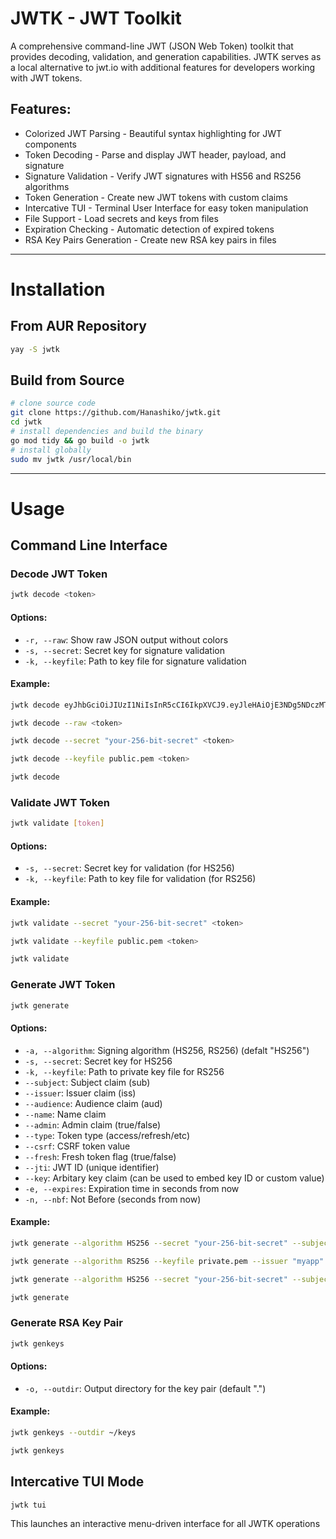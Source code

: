 # JWTK - JWT Toolkit

A comprehensive command-line JWT (JSON Web Token) toolkit that provides decoding, validation, and generation capabilities. JWTK serves as a local alternative to jwt.io with additional features for developers working with JWT tokens.

## Features:
 - Colorized JWT Parsing - Beautiful syntax highlighting for JWT components
 - Token Decoding - Parse and display JWT header, payload, and signature
 - Signature Validation - Verify JWT signatures with HS56 and RS256 algorithms
 - Token Generation - Create new JWT tokens with custom claims
 - Intercative TUI - Terminal User Interface for easy token manipulation
 - File Support - Load secrets and keys from files
 - Expiration Checking - Automatic detection of expired tokens
 - RSA Key Pairs Generation - Create new RSA key pairs in files

---

# Installation

## From AUR Repository

```bash
yay -S jwtk
```

## Build from Source

```bash
# clone source code
git clone https://github.com/Hanashiko/jwtk.git
cd jwtk
# install dependencies and build the binary
go mod tidy && go build -o jwtk
# install globally
sudo mv jwtk /usr/local/bin
```

---

# Usage

## Command Line Interface

### Decode JWT Token

```bash
jwtk decode <token>
```

#### Options: 
 - `-r, --raw`: Show raw JSON output without colors
 - `-s, --secret`: Secret key for signature validation
 - `-k, --keyfile`: Path to key file for signature validation

#### Example:
```bash
jwtk decode eyJhbGciOiJIUzI1NiIsInR5cCI6IkpXVCJ9.eyJleHAiOjE3NDg5NDczMTcsImlhdCI6MTc0ODk0NzMwNywibmFtZSI6IkpvaG4ifQ.-zBoiK5zu7QCBs-KlX0-DSd8h7ITI2ix0p0HEx6cpDQ

jwtk decode --raw <token>

jwtk decode --secret "your-256-bit-secret" <token>

jwtk decode --keyfile public.pem <token>

jwtk decode
```

### Validate JWT Token

```bash
jwtk validate [token]
```

#### Options:
 - `-s, --secret`: Secret key for validation (for HS256)
 - `-k, --keyfile`: Path to key file for validation (for RS256)

#### Example:
```bash
jwtk validate --secret "your-256-bit-secret" <token>

jwtk validate --keyfile public.pem <token>

jwtk validate
```

### Generate JWT Token

```bash
jwtk generate
```

#### Options:
 - `-a, --algorithm`: Signing algorithm (HS256, RS256) (defalt "HS256")
 - `-s, --secret`: Secret key for HS256
 - `-k, --keyfile`: Path to private key file for RS256
 - `--subject`: Subject claim (sub)
 - `--issuer`: Issuer claim (iss)
 - `--audience`: Audience claim (aud)
 - `--name`: Name claim
 - `--admin`: Admin claim (true/false)
 - `--type`: Token type (access/refresh/etc)
 - `--csrf`: CSRF token value
 - `--fresh`: Fresh token flag (true/false)
 - `--jti`: JWT ID (unique identifier)
 - `--key`: Arbitary key claim (can be used to embed key ID or custom value)
 - `-e, --expires`: Expiration time in seconds from now
 - `-n, --nbf`: Not Before (seconds from now)

#### Example:
```bash
jwtk generate --algorithm HS256 --secret "your-256-bit-secret" --subject "user123" --expires 3600

jwtk generate --algorithm RS256 --keyfile private.pem --issuer "myapp" --audience "api.example.com" --key "12345"

jwtk generate --algorithm HS256 --secret "your-256-bit-secret" --subject "1234567890" --name "John Doe" --admin true --expires 604800

jwtk generate
```

### Generate RSA Key Pair

```bash
jwtk genkeys
```

#### Options:
 - `-o, --outdir`: Output directory for the key pair (default ".")

#### Example:
```bash
jwtk genkeys --outdir ~/keys

jwtk genkeys
```

## Intercative TUI Mode

```bash
jwtk tui
```
This launches an interactive menu-driven interface for all JWTK operations
